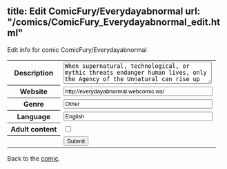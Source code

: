 title: Edit ComicFury/Everydayabnormal
url: "/comics/ComicFury_Everydayabnormal_edit.html"
---
Edit info for comic ComicFury/Everydayabnormal

<form name="comic" action="http://gaepostmail.appspot.com/comic/" method="post">
<table class="comicinfo">
<tr>
<th>Description</th><td><textarea name="description" cols="40" rows="3">When supernatural, technological, or mythic threats endanger human lives, only the Agency of the Unnatural can rise up to stop them -- but it's the ordinary people who are caught in the crossfire. Jon Grasseschi's ongoing saga explores how people react, live, and just survive when the unexplainable, the impossible, and the just plain weird intrude on their lives.</textarea></td>
</tr>
<tr>
<th>Website</th><td><input type="text" name="url" value="http://everydayabnormal.webcomic.ws/" size="40"/></td>
</tr>
<tr>
<th>Genre</th><td><input type="text" name="genre" value="Other" size="40"/></td>
</tr>
<tr>
<th>Language</th><td><input type="text" name="language" value="English" size="40"/></td>
</tr>
<tr>
<th>Adult content</th><td><input type="checkbox" name="adult" value="adult" /></td>
</tr>
<tr>
<th></th><td>
<input type="hidden" name="comic" value="ComicFury_Everydayabnormal" />
<input type="submit" name="submit" value="Submit" />
</td>
</tr>
</table>
</form>

Back to the [comic](ComicFury_Everydayabnormal.html).
